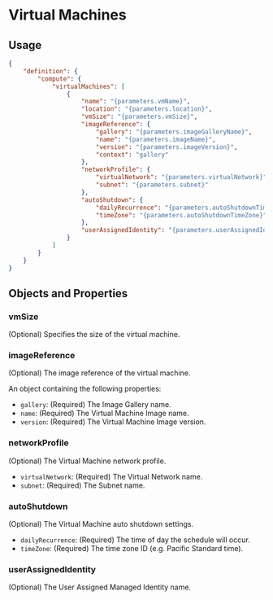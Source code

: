 # Virtual Machines

## Usage

```json
{
    "definition": {
        "compute": {
            "virtualMachines": [
                {
                    "name": "{parameters.vmName}",
                    "location": "{parameters.location}",
                    "vmSize": "{parameters.vmSize}",
                    "imageReference": {
                        "gallery": "{parameters.imageGalleryName}",
                        "name": "{parameters.imageName}",
                        "version": "{parameters.imageVersion}",
                        "context": "gallery"
                    },
                    "networkProfile": {
                        "virtualNetwork": "{parameters.virtualNetwork}",
                        "subnet": "{parameters.subnet}"
                    },
                    "autoShutdown": {
                        "dailyRecurrence": "{parameters.autoShutdownTime}",
                        "timeZone": "{parameters.autoShutdownTimeZone}"    
                    },
                    "userAssignedIdentity": "{parameters.userAssignedIdentity}"
                }
            ]
        }
    }
}
```

## Objects and Properties

### vmSize

(Optional) Specifies the size of the virtual machine.

### imageReference

(Optional) The image reference of the virtual machine.

An object containing the following properties:

- `gallery`: (Required) The Image Gallery name.
- `name`: (Required) The Virtual Machine Image name.
- `version`: (Required) The Virtual Machine Image version.

### networkProfile

(Optional) The Virtual Machine network profile.

- `virtualNetwork`: (Required) The Virtual Network name.
- `subnet`: (Required) The Subnet name.

### autoShutdown

(Optional) The Virtual Machine auto shutdown settings.

- `dailyRecurrence`: (Required) The time of day the schedule will occur.
- `timeZone`: (Required) The time zone ID (e.g. Pacific Standard time).

### userAssignedIdentity

(Optional) The User Assigned Managed Identity name.

